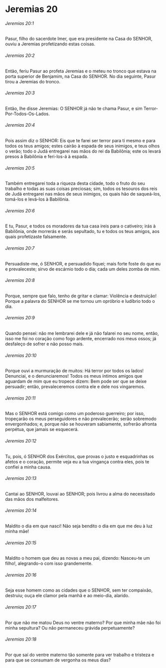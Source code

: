 # Jeremias 20

###### Jeremias 20:1

Pasur, filho do sacerdote Imer, que era presidente na Casa do SENHOR, ouviu a Jeremias profetizando estas coisas.

###### Jeremias 20:2

Então, feriu Pasur ao profeta Jeremias e o meteu no tronco que estava na porta superior de Benjamim, na Casa do SENHOR. No dia seguinte, Pasur tirou a Jeremias do tronco.

###### Jeremias 20:3

Então, lhe disse Jeremias: O SENHOR já não te chama Pasur, e sim Terror-Por-Todos-Os-Lados.

###### Jeremias 20:4

Pois assim diz o SENHOR: Eis que te farei ser terror para ti mesmo e para todos os teus amigos; estes cairão à espada de seus inimigos, e teus olhos o verão; todo o Judá entregarei nas mãos do rei da Babilônia; este os levará presos à Babilônia e feri-los-á à espada.

###### Jeremias 20:5

Também entregarei toda a riqueza desta cidade, todo o fruto do seu trabalho e todas as suas coisas preciosas; sim, todos os tesouros dos reis de Judá entregarei nas mãos de seus inimigos, os quais hão de saqueá-los, tomá-los e levá-los à Babilônia.

###### Jeremias 20:6

E tu, Pasur, e todos os moradores da tua casa ireis para o cativeiro; irás à Babilônia, onde morrerás e serás sepultado, tu e todos os teus amigos, aos quais profetizaste falsamente.

###### Jeremias 20:7

Persuadiste-me, ó SENHOR, e persuadido fiquei; mais forte foste do que eu e prevaleceste; sirvo de escárnio todo o dia; cada um deles zomba de mim.

###### Jeremias 20:8

Porque, sempre que falo, tenho de gritar e clamar: Violência e destruição! Porque a palavra do SENHOR se me tornou um opróbrio e ludíbrio todo o dia.

###### Jeremias 20:9

Quando pensei: não me lembrarei dele e já não falarei no seu nome, então, isso me foi no coração como fogo ardente, encerrado nos meus ossos; já desfaleço de sofrer e não posso mais.

###### Jeremias 20:10

Porque ouvi a murmuração de muitos: Há terror por todos os lados! Denunciai, e o denunciaremos! Todos os meus íntimos amigos que aguardam de mim que eu tropece dizem: Bem pode ser que se deixe persuadir; então, prevaleceremos contra ele e dele nos vingaremos.

###### Jeremias 20:11

Mas o SENHOR está comigo como um poderoso guerreiro; por isso, tropeçarão os meus perseguidores e não prevalecerão; serão sobremodo envergonhados; e, porque não se houveram sabiamente, sofrerão afronta perpétua, que jamais se esquecerá.

###### Jeremias 20:12

Tu, pois, ó SENHOR dos Exércitos, que provas o justo e esquadrinhas os afetos e o coração, permite veja eu a tua vingança contra eles, pois te confiei a minha causa.

###### Jeremias 20:13

Cantai ao SENHOR, louvai ao SENHOR; pois livrou a alma do necessitado das mãos dos malfeitores.

###### Jeremias 20:14

Maldito o dia em que nasci! Não seja bendito o dia em que me deu à luz minha mãe!

###### Jeremias 20:15

Maldito o homem que deu as novas a meu pai, dizendo: Nasceu-te um filho!, alegrando-o com isso grandemente.

###### Jeremias 20:16

Seja esse homem como as cidades que o SENHOR, sem ter compaixão, destruiu; ouça ele clamor pela manhã e ao meio-dia, alarido.

###### Jeremias 20:17

Por que não me matou Deus no ventre materno? Por que minha mãe não foi minha sepultura? Ou não permaneceu grávida perpetuamente?

###### Jeremias 20:18

Por que saí do ventre materno tão somente para ver trabalho e tristeza e para que se consumam de vergonha os meus dias?

